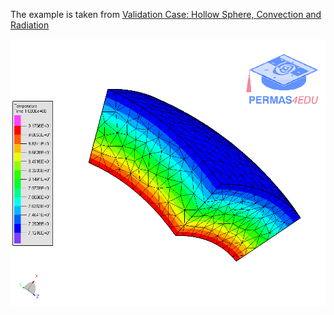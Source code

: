 The example is taken from [Validation Case: Hollow Sphere, Convection and Radiation](https://www.simscale.com/docs/validation-cases/hollow-sphere-convection-radiation/)

![Temperature distribution](temperature_distribution.png)
